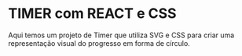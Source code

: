 # TIMER com REACT e CSS

Aqui temos um projeto de Timer que utiliza SVG e CSS para criar uma representação visual do progresso em forma de círculo.